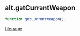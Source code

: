 ## alt.getCurrentWeapon

```js
function getCurrentWeapon();
```

[filename](method_getCurrentWeapon_m.md ':include')